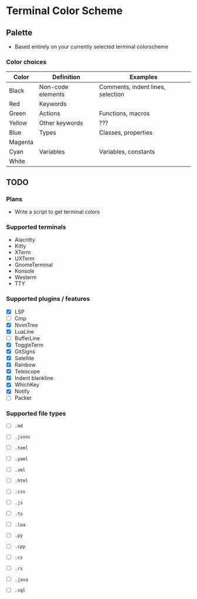 # Terminal Color Scheme

## Palette

- Based entirely on your currently selected terminal colorscheme

### Color choices

| Color   | Definition        | Examples                          |
| ------- | ----------------- | --------------------------------- |
| Black   | Non-code elements | Comments, indent lines, selection |
| Red     | Keywords          |                                   |
| Green   | Actions           | Functions, macros                 |
| Yellow  | Other keywords    | ???                               |
| Blue    | Types             | Classes, properties               |
| Magenta | 
| Cyan    | Variables         | Variables, constants              |
| White   | 

## TODO

### Plans

- Write a script to get terminal colors


### Supported terminals

- Alacritty
- Kitty
- XTerm
- UXTerm
- GnomeTerminal
- Konsole
- Westerm
- TTY

### Supported plugins / features

- [x] LSP
- [ ] Cmp
- [x] NvimTree
- [x] LuaLine
- [ ] BufferLine
- [x] ToggleTerm
- [x] GitSigns
- [x] Satellite
- [x] Rainbow
- [x] Telescope
- [x] Indent blankline
- [x] WhichKey
- [x] Notify
- [ ] Packer

### Supported file types

- [ ] `.md`
- [ ] `.jsonc`
- [ ] `.toml`
- [ ] `.yaml`
- [ ] `.xml`
- [ ] `.html`
- [ ] `.css`
- [ ] `.js`
- [ ] `.ts`
- [ ] `.lua`
- [ ] `.py`
- [ ] `.cpp`
- [ ] `.cs`
- [ ] `.rs`
- [ ] `.java`
- [ ] `.sql`

